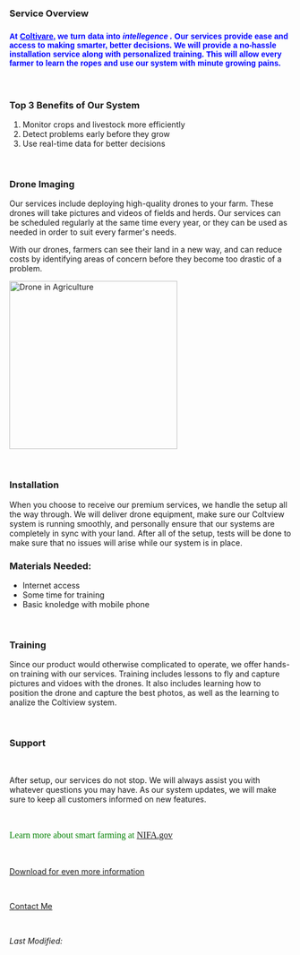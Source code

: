 
<html>
<head>

</head>
<body>
<h3>Service Overview<h3>
  
<p style= "color: blue; font-family: Arial; font-size: 14px"> At <ins>Coltivare</ins>, we turn data into <i> <b> intellegence .</b> </i> Our services provide ease and access to making smarter, better decisions. We will provide a no-hassle installation service along with personalized training. This will allow every farmer to learn the ropes and use our system with minute growing pains.</p>
  <br>
  <h3> Top 3 Benefits of Our System</h3>
  <ol>
    <li>Monitor crops and livestock more efficiently</li>
    <li>Detect problems early before they grow</li>
    <li>Use real-time data for better decisions</li>
  </ol>
    <br>
  <h3> Drone Imaging </h3>
  
  <p>Our services include deploying high-quality drones to your farm. These drones will take pictures and videos of fields and herds. Our services can be scheduled regularly at the same time every year, or they can be used as needed in order to suit every farmer's needs.</p>
  <p>With our drones, farmers can see their land in a new way, and can reduce costs by identifying areas of concern before they become too drastic of a problem.</p>
 <p><img src="https://www.nifa.usda.gov/sites/default/files/styles/hero_image_small_1024w/public/2023-04/drone%20over%20green%20field%20resized_0.png?itok=II4OxDS2" alt="Drone in Agriculture" width="300"></p>
  <br>

  <h3> Installation </h3>
  
  <p> When you choose to receive our premium services, we handle the setup all the way through. We will deliver drone equipment, make sure our Coltview system is running smoothly, and personally ensure that our systems are completely in sync with your land. After all of the setup, tests will be done to make sure that no issues will arise while our system is in place. </p>
 <h3> Materials Needed:</h3>
 <ul>
   <li>Internet access</li>
   <li>Some time for training</li>
   <li>Basic knoledge with mobile phone</li>
 </ul>
  <br>
  <h3>Training</h3>

  <p>Since our product would otherwise complicated to operate, we offer hands-on training with our services. Training includes lessons to fly and capture pictures and vidoes with the drones. It also includes learning how to position the drone and capture the best photos, as well as the learning to analize the Coltiview system.</p>
  <br>
<h3>Support</h3>
<br>
<p>After setup, our services do not stop. We will always assist you with whatever questions you may have. As our system updates, we will make sure to keep all customers informed on new features.</p>
<br>
<p style="color: green; font-family: Times New Roman; font-size: 16px;">Learn more about smart farming at <a href="https://www.nifa.usda.gov/about-nifa/impacts/using-drones-agriculture-natural-resources" target="_blank">NIFA.gov</a></p>
<br>
<P><a href="files/Drone_pdf.pdf" download>Download for even more information</a></P>
<br>
<p> <a href="mailto:drew@coltivare.com">Contact Me</a></p>
<br>
<p><i>Last Modified: <script>documnent.write(new Date(document.lastModified).toLocaleDateString());</script></i></p>

</body>
</html>
